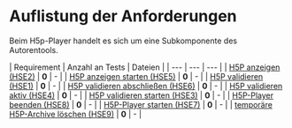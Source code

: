 # Auflistung der Anforderungen

Beim H5p-Player handelt es sich um eine Subkomponente des Autorentools. 

[//]: # (Script-Start)
| Requirement | Anzahl an Tests | Dateien |
| --- | --- | --- |
| [H5P anzeigen (HSE2)](HSE2.md) | **0** | - |
| [H5P anzeigen starten (HSE5)](HSE5.md) | **0** | - |
| [H5P validieren (HSE1)](HSE1.md) | **0** | - |
| [H5P validieren abschließen (HSE6)](HSE6.md) | **0** | - |
| [H5P validieren aktiv (HSE4)](HSE4.md) | **0** | - |
| [H5P validieren starten (HSE3)](HSE3.md) | **0** | - |
| [H5P-Player beenden (HSE8)](HSE8.md) | **0** | - |
| [H5P-Player starten (HSE7)](HSE7.md) | **0** | - |
| [temporäre H5P-Archive löschen (HSE9)](HSE9.md) | **0** | - |